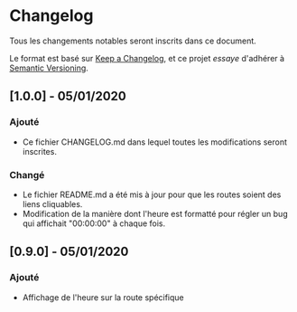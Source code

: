 # Changelog
Tous les changements notables seront inscrits dans ce document.

Le format est basé sur [Keep a Changelog](https://keepachangelog.com/en/1.0.0/),
et ce projet *essaye* d'adhérer à [Semantic Versioning](https://semver.org/spec/v2.0.0.html).


## [1.0.0] - 05/01/2020
### Ajouté
- Ce fichier CHANGELOG.md dans lequel toutes les modifications seront inscrites.

### Changé
- Le fichier README.md a été mis à jour pour que les routes soient des liens cliquables.
- Modification de la manière dont l'heure est formatté pour régler un bug qui affichait "00:00:00" à chaque fois.


## [0.9.0] - 05/01/2020
### Ajouté
- Affichage de l'heure sur la route spécifique
